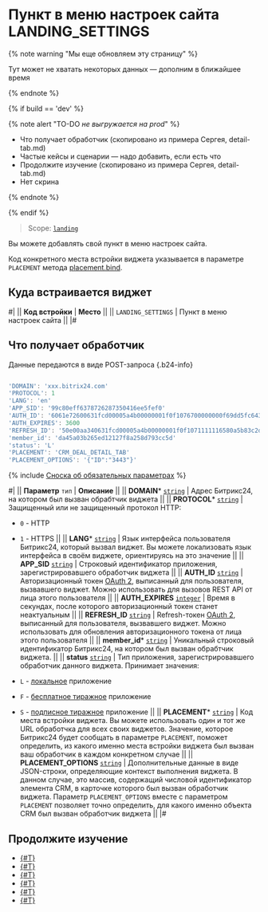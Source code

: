 # Пункт в меню настроек сайта LANDING_SETTINGS

{% note warning "Мы еще обновляем эту страницу" %}

Тут может не хватать некоторых данных — дополним в ближайшее время

{% endnote %}

{% if build == 'dev' %}

{% note alert "TO-DO _не выгружается на prod_" %}

- Что получает обработчик (скопировано из примера Сергея, detail-tab.md)
- Частые кейсы и сценарии — надо добавить, если есть что
- Продолжите изучение (скопировано из примера Сергея, detail-tab.md)
- Нет скрина

{% endnote %}

{% endif %}

> Scope: [`landing`](../../scopes/permissions.md)

Вы можете добавлять свой пункт в меню настроек сайта.

Код конкретного места встройки виджета указывается в параметре `PLACEMENT` метода [placement.bind](../placement-bind.md).

## Куда встраивается виджет

#|
|| **Код встройки** | **Место** ||
|| `LANDING_SETTINGS` | Пункт в меню настроек сайта ||
|#

## Что получает обработчик

Данные передаются в виде POST-запроса {.b24-info}

```js

'DOMAIN': 'xxx.bitrix24.com'
'PROTOCOL': 1
'LANG': 'en'
'APP_SID': '99c80eff6378726287350416ee5fef0'
'AUTH_ID': '6061e72600631fcd00005a4b00000001f0f1076700000000f69dd5fc643d9ce2fdbc1'
'AUTH_EXPIRES': 3600
'REFRESH_ID': '50e00aa340631fcd00005a4b00000001f0f1071111116580a5b83c2de639ef28c12'
'member_id': 'da45a03b265ed12127f8a258d793cc5d'
'status': 'L'
'PLACEMENT': 'CRM_DEAL_DETAIL_TAB'
'PLACEMENT_OPTIONS': '{"ID":"3443"}'

```

{% include [Сноска об обязательных параметрах](../../../_includes/required.md) %}

#|
|| **Параметр**
`тип` | **Описание** ||
|| **DOMAIN***
[`string`](../../data-types.md) | Адрес Битрикс24, на котором был вызван обрабтчик виджета ||
|| **PROTOCOL***
[`string`](../../data-types.md) | Защищенный или не защищенный протокол HTTP:

- `0` - HTTP
- `1` - HTTPS
 ||
|| **LANG***
[`string`](../../data-types.md) | Язык интерфейса пользователя Битрикс24, который вызвал виджет. Вы можете локализовать язык интерфейса в своём виджете, ориентируясь на это значение ||
|| **APP_SID**
[`string`](../../data-types.md) | Строковый идентификатор приложения, зарегистрировавшего обработчик виджета ||
|| **AUTH_ID**
[`string`](../../data-types.md) | Авторизационный токен [OAuth 2](../../oauth/simple-way.md), выписанный для пользователя, вызвавшего виджет. Можно использовать для вызовов REST API от лица этого пользователя ||
|| **AUTH_EXPIRES**
[`integer`](../../data-types.md) | Время в секундах, после которого авторизационный токен станет неактуальным ||
|| **REFRESH_ID**
[`string`](../../data-types.md) | Refresh-токен [OAuth 2](../../oauth/simple-way.md), выписанный для пользователя, вызвавшего виджет. Можно использовать для обновления авторизационного токена от лица этого пользователя ||
|| **member_id***
[`string`](../../data-types.md) | Уникальный строковый идентификатор Битрикс24, на котором был вызван обрабтчик виджета.  ||
|| **status**
[`string`](../../data-types.md) | Тип приложения, зарегистрировавшего обработчик данного виджета. Принимает значения:

- `L` - [локальное](../../../local-integrations/local-apps.md) приложение
- `F` - [бесплатное тиражное](../../../market/index.md) приложение
- `S` - [подписное тиражное](../../../market/monetization/index.md) приложение
||
|| **PLACEMENT***
[`string`](../../data-types.md) | Код места встройки виджета. Вы можете использовать один и тот же URL обработчка для всех своих виджетов. Значение, которое Битрикс24 будет сообщать в параметре `PLACEMENT`, поможет определить, из какого именно места встройки виджета был вызван ваш обработчик в каждом конкретном случае ||
|| **PLACEMENT_OPTIONS**
[`string`](../../data-types.md) | Дополнительные данные в виде JSON-строки, определяющие контекст выполнения виджета. В данном случае, это массив, содержащий числовой идентификатор элемента CRM, в карточке которого был вызван обработчик виджета. Параметр `PLACEMENT_OPTIONS` вместе с параметром `PLACEMENT` позволяет точно определить, для какого именно объекта CRM был вызван обработчик виджета ||
|#

## Продолжите изучение

- [{#T}](../placement-bind.md)
- [{#T}](../ui-interaction/index.md)
- [{#T}](../ui-interaction/crm-card.md)
- [{#T}](../../interactivity/index.md)
- [{#T}](../open-application.md)
- [{#T}](../open-path.md)
